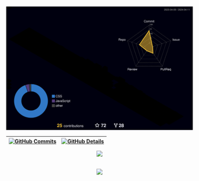 


  ![Status](./profile-3d-contrib/profile-night-rainbow.svg)
  

  
 | [![GitHub Commits](http://github-profile-summary-cards.vercel.app/api/cards/productive-time?username=aclarinha&theme=dracula&utcOffset=-3)](https://github.com/vn7n24fzkq/github-profile-summary-cards) | [![GitHub Details](http://github-profile-summary-cards.vercel.app/api/cards/profile-details?username=aclarinha&theme=dracula)](https://github.com/vn7n24fzkq/github-profile-summary-cards) |  
 | ----------- | ----------- |


 
  <div align="center" >
<a href="https://skillicons.dev"   >
  <img src="https://skillicons.dev/icons?i=git,vscode,sublime,javascript,typescript,css,html,py,react,next,tailwind,sass,nodejs,angular,vue,figma,ps,pr,ai,wordpress,github,materialui,styledcomponents,bootstrap,discord,linkedin,instagram,netlify,notion" />
</a>
  <br />

  </div>

 
##
   <div align="center" >
     <img src="https://github-profile-trophy.vercel.app/?username=aclarinha&row=1&column=6&theme=dracula&margin-w=15&margin-h=15"/>
  </div>
  
 






 
  
  

  



